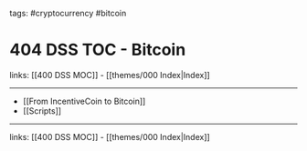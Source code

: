 tags: #cryptocurrency #bitcoin 

# 404 DSS TOC - Bitcoin

links: [[400 DSS MOC]] - [[themes/000 Index|Index]]

---

- [[From IncentiveCoin to Bitcoin]]
- [[Scripts]]

---
links: [[400 DSS MOC]] - [[themes/000 Index|Index]]